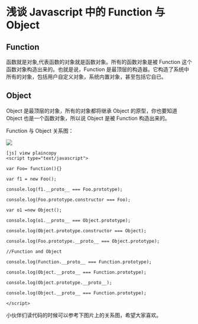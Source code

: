 # 浅谈 Javascript 中的 Function 与 Object  
  
## Function

函数就是对象,代表函数的对象就是函数对象。所有的函数对象是被 Function 这个函数对象构造出来的。也就是说，Function 是最顶层的构造器。它构造了系统中所有的对象，包括用户自定义对象，系统内置对象，甚至包括它自已。

## Object

Object 是最顶层的对象，所有的对象都将继承 Object 的原型，你也要知道 Object 也是一个函数对象，所以说 Object 是被 Function 构造出来的。

Function 与 Object 关系图：
  
![](images/103.png)
  
```
[js] view plaincopy
<script type="text/javascript">  
  
var Foo= function(){}  
  
var f1 = new Foo();  
  
console.log(f1.__proto__ === Foo.prototype);  
  
console.log(Foo.prototype.constructor === Foo);  
  
var o1 =new Object();  
  
console.log(o1.__proto__ === Object.prototype);  
  
console.log(Object.prototype.constructor === Object);  
  
console.log(Foo.prototype.__proto__ === Object.prototype);  
  
//Function and Object  
  
console.log(Function.__proto__ === Function.prototype);  
  
console.log(Object.__proto__ === Function.prototype);  
  
console.log(Object.prototype.__proto__);  
  
console.log(Object.__proto__ === Function.prototype);  
  
</script>  
```  

小伙伴们读代码的时候可以参考下图片上的关系图，希望大家喜欢。